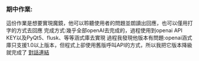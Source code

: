 ### 期中作業: 
這份作業是想要實現魔鏡，他可以聆聽使用者的問題並朗讀出回應，也可以僅用打字的方式去回應
完成方式:幾乎全部openAI去完成的，過程使用到openai API KEY以及PyQt5、flusk、等等涵式庫去實現
過程我發現他版本有問題:openai涵式庫只支援1.0以上版本，但程式上卻使用舊版呼叫API的方式，所以我把它版本降級就完成了
[對話連結](https://chatgpt.com/share/683fe034-322c-8009-9e24-e9507d96c225)
